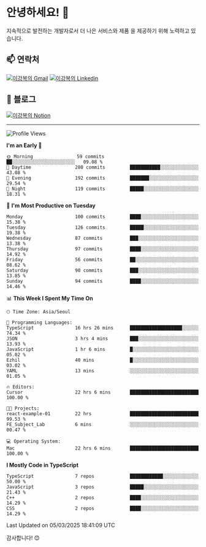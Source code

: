 # 안녕하세요! 👋

지속적으로 발전하는 개발자로서 더 나은 서비스와 제품
을 제공하기 위해 노력하고 있습니다.

## 📫 연락처
[![이강복의 Gmail](https://img.shields.io/badge/Gmail-D14836?style=for-the-badge&logo=gmail&logoColor=white)](mailto:pmmm114@gmail.com)
[![이강복의 Linkedin](https://img.shields.io/badge/LinkedIn-0077B5?style=for-the-badge&logo=linkedin&logoColor=white)](https://www.linkedin.com/in/lkb0297)

## 📝 블로그
[![이강복의 Notion](https://img.shields.io/badge/Notion-000000?style=for-the-badge&logo=notion&logoColor=white)](https://pmmm114.notion.site/)

---
<!--START_SECTION:waka-->
![Profile Views](http://img.shields.io/badge/Profile%20Views-1-blue)

**I'm an Early 🐤** 

```text
🌞 Morning                59 commits          ██░░░░░░░░░░░░░░░░░░░░░░░   09.08 % 
🌆 Daytime                280 commits         ███████████░░░░░░░░░░░░░░   43.08 % 
🌃 Evening                192 commits         ███████░░░░░░░░░░░░░░░░░░   29.54 % 
🌙 Night                  119 commits         █████░░░░░░░░░░░░░░░░░░░░   18.31 % 
```
📅 **I'm Most Productive on Tuesday** 

```text
Monday                   100 commits         ████░░░░░░░░░░░░░░░░░░░░░   15.38 % 
Tuesday                  126 commits         █████░░░░░░░░░░░░░░░░░░░░   19.38 % 
Wednesday                87 commits          ███░░░░░░░░░░░░░░░░░░░░░░   13.38 % 
Thursday                 97 commits          ████░░░░░░░░░░░░░░░░░░░░░   14.92 % 
Friday                   56 commits          ██░░░░░░░░░░░░░░░░░░░░░░░   08.62 % 
Saturday                 90 commits          ███░░░░░░░░░░░░░░░░░░░░░░   13.85 % 
Sunday                   94 commits          ████░░░░░░░░░░░░░░░░░░░░░   14.46 % 
```


📊 **This Week I Spent My Time On** 

```text
🕑︎ Time Zone: Asia/Seoul

💬 Programming Languages: 
TypeScript               16 hrs 26 mins      ███████████████████░░░░░░   74.34 % 
JSON                     3 hrs 4 mins        ███░░░░░░░░░░░░░░░░░░░░░░   13.93 % 
JavaScript               1 hr 6 mins         █░░░░░░░░░░░░░░░░░░░░░░░░   05.02 % 
Ezhil                    40 mins             █░░░░░░░░░░░░░░░░░░░░░░░░   03.02 % 
YAML                     13 mins             ░░░░░░░░░░░░░░░░░░░░░░░░░   01.05 % 

🔥 Editors: 
Cursor                   22 hrs 6 mins       █████████████████████████   100.00 % 

🐱‍💻 Projects: 
react-example-01         22 hrs              █████████████████████████   99.53 % 
FE_Subject_Lab           6 mins              ░░░░░░░░░░░░░░░░░░░░░░░░░   00.47 % 

💻 Operating System: 
Mac                      22 hrs 6 mins       █████████████████████████   100.00 % 
```

**I Mostly Code in TypeScript** 

```text
TypeScript               7 repos             ████████████░░░░░░░░░░░░░   50.00 % 
JavaScript               3 repos             █████░░░░░░░░░░░░░░░░░░░░   21.43 % 
C++                      2 repos             ████░░░░░░░░░░░░░░░░░░░░░   14.29 % 
CSS                      2 repos             ████░░░░░░░░░░░░░░░░░░░░░   14.29 % 
```




 Last Updated on 05/03/2025 18:41:09 UTC
<!--END_SECTION:waka-->

감사합니다! 😊
